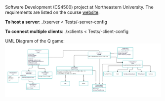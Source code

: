 Software Development (CS4500) project at Northeastern University. The requirements are listed on the course <a href="https://course.ccs.neu.edu/cs4500f23/">website</a>.

<b>To host a server</b>: ./xserver <port> < Tests/<n>-server-config

<b>To connect multiple clients</b>: ./xclients <port> < Tests/<n>-client-config

UML Diagram of the Q game:
![PlayerMap](uml.png)
